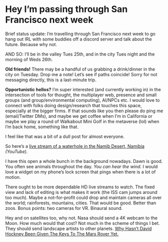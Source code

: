 # Hey I’m passing through San Francisco next week

Brief status update: I’m travelling through San Francisco next week to go hang
out IRL with some buddies off a discord server and talk about the future.
Because why not.

AND SO: I’ll be in the valley Tues 25th, and in the city Tues night and the
morning of Weds 26th.

**Old friends!** There may be a handful of us grabbing a drink/dinner in the
city on Tuesday. Drop me a note! Let’s see if paths coincide! Sorry for not
messaging directly, this is a last-minute trip.

**Opportunistic hellos?** I’m super interested (and currently working in) in
the intersection of tools for thought, the multiplayer web, presence and small
groups (and group/environmental computing), AI/NPCs etc. I would love to
connect with folks doing design/research that touches this space, especially
at the bigger firms. If that sounds like you then please do ping me
(email/Twitter DMs), and maybe we get coffee when I’m in California or maybe
we play a round of Walkabout Mini Golf in the metaverse (lol) when I’m back
home, something like that.

I feel like that was a bit of a dull post for almost everyone.

So here’s a [live stream of a waterhole in the Namib Desert,
Namibia](https://www.youtube.com/watch?v=ydYDqZQpim8) _(YouTube)._

I have this open a whole bunch in the background nowadays. Dawn is good. You
often see animals throughout the day. _You can hear the wind._ I would love a
widget on my phone’s lock screen that pings when there is a lot of motion.

There ought to be more dependable HD live streams to watch. The fixed view and
lack of editing is what makes it work (the ISS cam jumps around too much).
Maybe a not-for-profit could drop and maintain cameras all over the world;
rainforests, mountains, cities. That would be good. Better than zoos. Bonus
points: two cameras for VR. Binaural sound.

Hey and on satellites too, why not. Nasa should send a 4K webcam to the Moon.
How much would that cost? Not much in the scheme of things I bet. They should
send landscape artists to other planets. [Why Hasn’t David Hockney Been Given
The Keys To The Mars Rover Yet.](/home/2017/10/17/filtered)
